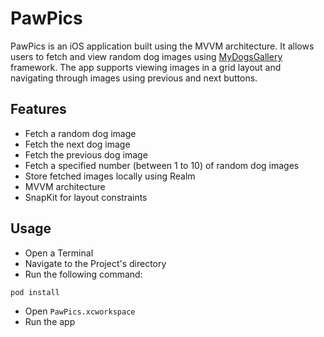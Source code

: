 # PawPics

PawPics is an iOS application built using the MVVM architecture. It allows users to fetch and view random dog images using [MyDogsGallery](https://github.com/kapilkhedkar/MyDogsGallery) framework. The app supports viewing images in a grid layout and navigating through images using previous and next buttons.

## Features

- Fetch a random dog image
- Fetch the next dog image
- Fetch the previous dog image
- Fetch a specified number (between 1 to 10) of random dog images
- Store fetched images locally using Realm
- MVVM architecture
- SnapKit for layout constraints

## Usage

- Open a Terminal
- Navigate to the Project's directory
- Run the following command:
```ruby
pod install
```
- Open `PawPics.xcworkspace`
- Run the app

